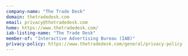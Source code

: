 ```yaml
---
company-name: "The Trade Desk"
domain: thetradedesk.com
email: privacy@thetradedesk.com
home: https://www.thetradedesk.com/
iab-listing-name: "The Trade Desk"
member-of: "Interactive Advertising Bureau (IAB)"
privacy-policy: https://www.thetradedesk.com/general/privacy-policy
---
```




